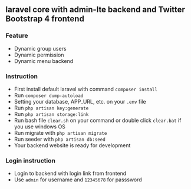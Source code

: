 ## laravel core with admin-lte backend and Twitter Bootstrap 4 frontend

### Feature

* Dynamic group users
* Dynamic permission
* Dynamic menu backend

### Instruction

* First install default laravel with command ```composer install```
* Run ```composer dump-autoload```
* Setting your database, APP_URL, etc. on your ```.env``` file 
* Run ```php artisan key:generate```
* Run ```php artisan storage:link```
* Run bash file ```clear.sh``` on your command or double click ```clear.bat``` if you use windows OS
* Run migrate with ```php artisan migrate```
* Run seeder with ```php artisan db:seed```
* Your backend website is ready for development

### Login instruction

* Login to backend with login link from frontend
* Use ```admin``` for username and ```12345678``` for passsword
